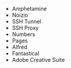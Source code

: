 - Amphetamine
- Noizio
- SSH Tunnel
- SSH Proxy
- Numbers
- Pages
- Alfred
- Fantastical
- Adobe Creative Suite
